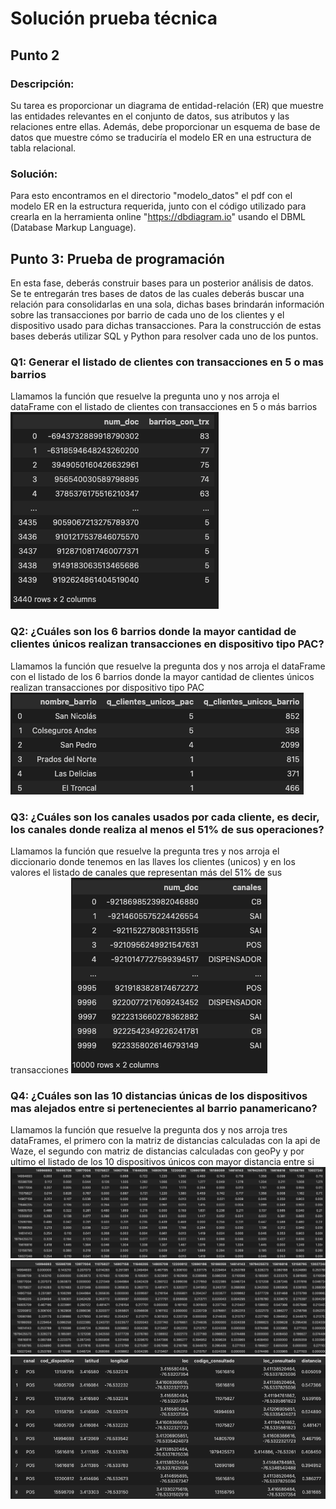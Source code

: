 # Solución prueba técnica

## Punto 2
### Descripción:
Su tarea es proporcionar un diagrama de entidad-relación (ER) que muestre las entidades
relevantes en el conjunto de datos, sus atributos y las relaciones entre ellas. Además, debe
proporcionar un esquema de base de datos que muestre cómo se traduciría el modelo ER en
una estructura de tabla relacional.

### Solución:
Para esto encontramos en el directorio "modelo_datos" el pdf con el modelo ER en la estructura requerida, junto con el código utilizado para crearla en la herramienta online "https://dbdiagram.io" usando el DBML (Database Markup Language).


## Punto 3: Prueba de programación
En esta fase, deberás construir bases para un posterior análisis de datos. Se te entregarán tres bases de datos de las cuales deberás buscar una relación para consolidarlas en una sola, dichas bases brindarán información sobre las transacciones por barrio de cada uno de los clientes y el dispositivo usado para dichas transacciones. Para la construcción de estas bases deberás utilizar SQL y Python para resolver cada uno de los puntos.

### Q1: Generar el listado de clientes con transacciones en 5 o mas barrios
Llamamos la función que resuelve la pregunta uno y nos arroja el dataFrame con el listado de clientes con transacciones en 5 o más barrios
![q1](prototipado/evidencia_q1.png)

### Q2: ¿Cuáles son los 6 barrios donde la mayor cantidad de clientes únicos realizan transacciones en dispositivo tipo PAC?
Llamamos la función que resuelve la pregunta dos y nos arroja el dataFrame con el listado de los 6 barrios donde la mayor cantidad de clientes únicos realizan transacciones por dispositivo tipo PAC
![q2](prototipado/evidencia_q2.png)

### Q3: ¿Cuáles son los canales usados por cada cliente, es decir, los canales donde realiza al menos el 51% de sus operaciones?
Llamamos la función que resuelve la pregunta tres y nos arroja el diccionario donde tenemos en las llaves los clientes (unicos) y en los valores el listado de canales que representan más del 51% de sus transacciones
![q3](prototipado/evidencia_q3.png)

### Q4: ¿Cuáles son las 10 distancias únicas de los dispositivos mas alejados entre si pertenecientes al barrio panamericano?
Llamamos la función que resuelve la pregunta dos y nos arroja tres dataFrames, el primero con la matriz de distancias calculadas con la api de Waze, el segundo con matriz de distancias calculadas con geoPy y por ultimo el listado de los 10 dispositivos únicos con mayor distancia entre si
![Matriz Distancias Waze](prototipado/evidencia_q4_1_waze.png)
![Matriz Distancias GeoPy](prototipado/evidencia_q4_2_linear.png)
![q4](prototipado/evidencia_q4.png)
